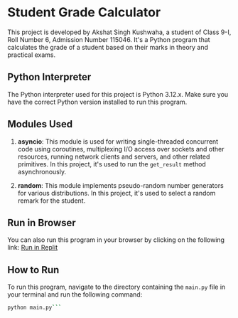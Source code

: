 # Student Grade Calculator

This project is developed by Akshat Singh Kushwaha, a student of Class 9-I, Roll Number 6, Admission Number 115046. It's a Python program that calculates the grade of a student based on their marks in theory and practical exams.

## Python Interpreter

The Python interpreter used for this project is Python 3.12.x. Make sure you have the correct Python version installed to run this program.

## Modules Used

1. **asyncio**: This module is used for writing single-threaded concurrent code using coroutines, multiplexing I/O access over sockets and other resources, running network clients and servers, and other related primitives. In this project, it's used to run the `get_result` method asynchronously.

2. **random**: This module implements pseudo-random number generators for various distributions. In this project, it's used to select a random remark for the student.

## Run in Browser

You can also run this program in your browser by clicking on the following link: [Run in Replit](https://replit.com/@AeRo7484/RAI3rdTermAssignment)

## How to Run

To run this program, navigate to the directory containing the `main.py` file in your terminal and run the following command:

```bash
python main.py```



